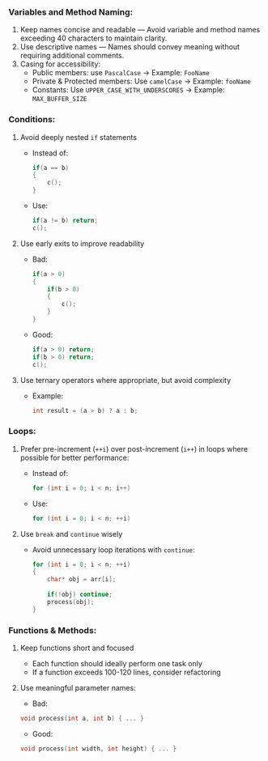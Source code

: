 ### Variables and Method Naming:

1. Keep names concise and readable — Avoid variable and method names exceeding 40 characters to maintain clarity.
2. Use descriptive names — Names should convey meaning without requiring additional comments.
3. Casing for accessibility:
    - Public members: use `PascalCase` → Example: `FooName`
    - Private & Protected members: Use `camelCase` → Example: `fooName`
    - Constants: Use `UPPER_CASE_WITH_UNDERSCORES` → Example: `MAX_BUFFER_SIZE`

### Conditions:

1. Avoid deeply nested `if` statements
    
    - Instead of:
        
        ```c
        if(a == b)
        {
        	c();
        }
        ```
        
    - Use:
        
        ```c
        if(a != b) return;
        c();
        ```
        
2. Use early exits to improve readability
    
    - Bad:
        
        ```c
        if(a > 0)
        {
        	if(b > 0)
        	{	
        		c();
        	}
        }
        ```
        
    - Good:
        
        ```c
        if(a > 0) return;
        if(b > 0) return;
        c();
        ```
        
3. Use ternary operators where appropriate, but avoid complexity
    
    - Example:
        
        ```c
        int result = (a > b) ? a : b;
        ```
        

### Loops:

1. Prefer pre-increment (`++i`) over post-increment (`i++`) in loops where possible for better performance:
    
    - Instead of:
        
        ```c
        for (int i = 0; i < n; i++)
        ```
        
    - Use:
        
        ```c
        for (int i = 0; i < n; ++i)
        ```
        
2. Use `break` and `continue` wisely
    
    - Avoid unnecessary loop iterations with `continue`:
        
        ```c
        for (int i = 0; i < n; ++i)
        {
        	char* obj = arr[i];
        	
        	if(!obj) continue;
        	process(obj); 
        }
        ```
        

### Functions & Methods:

1. Keep functions short and focused
    
    - Each function should ideally perform one task only
    - If a function exceeds 100-120 lines, consider refactoring
2. Use meaningful parameter names:
    
    - Bad:
    
    ```c
    void process(int a, int b) { ... }
    ```
    
    - Good:
    
    ```c
    void process(int width, int height) { ... }
    ```
